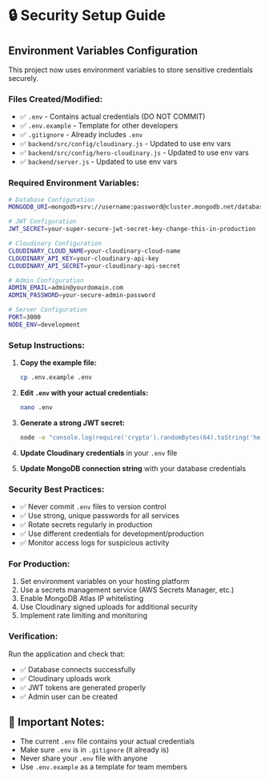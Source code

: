# 🔒 Security Setup Guide

## Environment Variables Configuration

This project now uses environment variables to store sensitive credentials securely.

### Files Created/Modified:
- ✅ `.env` - Contains actual credentials (DO NOT COMMIT)
- ✅ `.env.example` - Template for other developers
- ✅ `.gitignore` - Already includes `.env`
- ✅ `backend/src/config/cloudinary.js` - Updated to use env vars
- ✅ `backend/src/config/hero-cloudinary.js` - Updated to use env vars
- ✅ `backend/server.js` - Updated to use env vars

### Required Environment Variables:

```bash
# Database Configuration
MONGODB_URI=mongodb+srv://username:password@cluster.mongodb.net/database?retryWrites=true&w=majority

# JWT Configuration
JWT_SECRET=your-super-secure-jwt-secret-key-change-this-in-production

# Cloudinary Configuration
CLOUDINARY_CLOUD_NAME=your-cloudinary-cloud-name
CLOUDINARY_API_KEY=your-cloudinary-api-key
CLOUDINARY_API_SECRET=your-cloudinary-api-secret

# Admin Configuration
ADMIN_EMAIL=admin@yourdomain.com
ADMIN_PASSWORD=your-secure-admin-password

# Server Configuration
PORT=3000
NODE_ENV=development
```

### Setup Instructions:

1. **Copy the example file:**
   ```bash
   cp .env.example .env
   ```

2. **Edit `.env` with your actual credentials:**
   ```bash
   nano .env
   ```

3. **Generate a strong JWT secret:**
   ```bash
   node -e "console.log(require('crypto').randomBytes(64).toString('hex'))"
   ```

4. **Update Cloudinary credentials** in your `.env` file

5. **Update MongoDB connection string** with your database credentials

### Security Best Practices:

- ✅ Never commit `.env` files to version control
- ✅ Use strong, unique passwords for all services
- ✅ Rotate secrets regularly in production
- ✅ Use different credentials for development/production
- ✅ Monitor access logs for suspicious activity

### For Production:

1. Set environment variables on your hosting platform
2. Use a secrets management service (AWS Secrets Manager, etc.)
3. Enable MongoDB Atlas IP whitelisting
4. Use Cloudinary signed uploads for additional security
5. Implement rate limiting and monitoring

### Verification:

Run the application and check that:
- ✅ Database connects successfully
- ✅ Cloudinary uploads work
- ✅ JWT tokens are generated properly
- ✅ Admin user can be created

## 🚨 Important Notes:

- The current `.env` file contains your actual credentials
- Make sure `.env` is in `.gitignore` (it already is)
- Never share your `.env` file with anyone
- Use `.env.example` as a template for team members
